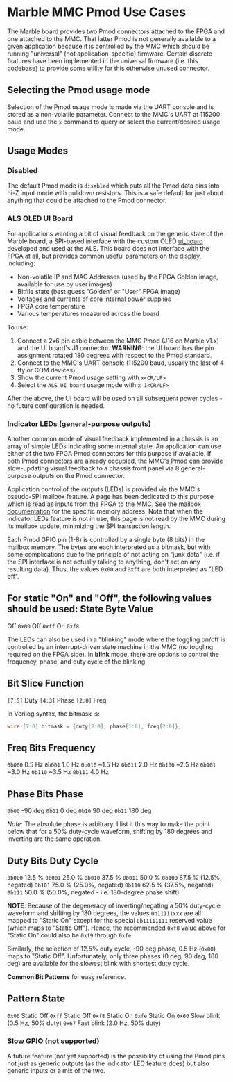 # Marble MMC Pmod Use Cases

The Marble board provides two Pmod connectors attached to the FPGA and one attached to
the MMC.  That latter Pmod is not generally available to a given application because
it is controlled by the MMC which should be running "universal" (not application-specific)
firmware.  Certain discrete features have been implemented in the universal firmware
(i.e. this codebase) to provide some utility for this otherwise unused connector.

## Selecting the Pmod usage mode
Selection of the Pmod usage mode is made via the UART console and is stored as a non-volatile
parameter.  Connect to the MMC's UART at 115200 baud and use the `x` command to query or select
the current/desired usage mode.

## Usage Modes

### Disabled
The default Pmod mode is `disabled` which puts all the Pmod data pins into hi-Z input mode with
pulldown resistors.  This is a safe default for just about anything that could be attached to
the Pmod connector.

### ALS OLED UI Board
For applications wanting a bit of visual feedback on the generic state of the Marble board, a
SPI-based interface with the custom OLED [ui\_board](https://gitlab.lbl.gov/llrf-projects/analog_psu_board/-/tree/master/ui_board)
developed and used at the ALS.  This board does not interface with the FPGA at all, but provides
common useful parameters on the display, including:
- Non-volatile IP and MAC Addresses (used by the FPGA Golden image, available for use by user images)
- Bitfile state (best guess "Golden" or "User" FPGA image)
- Voltages and currents of core internal power supplies
- FPGA core temperature
- Various temperatures measured across the board

To use:
1. Connect a 2x6 pin cable between the MMC Pmod (J16 on Marble v1.x) and the UI board's J1
connector. __WARNING__: the UI board has the pin assignment rotated 180 degrees with respect to the
Pmod standard.
2. Connect to the MMC's UART console (115200 baud, usually the last of 4 tty or COM devices).
3. Show the current Pmod usage setting with `x<CR/LF>`
4. Select the `ALS UI board` usage mode with `x 1<CR/LF>`

After the above, the UI board will be used on all subsequent power cycles - no future configuration is needed.

### Indicator LEDs (general-purpose outputs)
Another common mode of visual feedback implemented in a chassis is an array of simple LEDs indicating some
internal state.  An application can use either of the two FPGA Pmod connectors for this purpose if available.
If both Pmod connectors are already occupied, the MMC's Pmod can provide slow-updating visual feedback to a
chassis front panel via 8 general-purpose outputs on the Pmod connector.

Application control of the outputs (LEDs) is provided via the MMC's pseudo-SPI mailbox feature.  A page has
been dedicated to this purpose which is read as inputs from the FPGA to the MMC.  See the
[mailbox documentation](doc/mailbox.md) for the specific memory address.  Note that when the indicator LEDs
feature is not in use, this page is not read by the MMC during its mailbox update, minimizing the SPI transaction
length.

Each Pmod GPIO pin (1-8) is controlled by a single byte (8 bits) in the mailbox memory.  The bytes are each
interpreted as a bitmask, but with some complications due to the principle of not acting on "junk data" (i.e.
if the SPI interface is not actually talking to anything, don't act on any resulting data).  Thus, the values
`0x00` and `0xff` are both interpreted as "LED off".

For static "On" and "Off", the following values should be used:
State   Byte Value
------------------
Off     `0x00`
Off     `0xff`
On      `0xf8`

The LEDs can also be used in a "blinking" mode where the toggling on/off is controlled by an interrupt-driven
state machine in the MMC (no toggling required on the FPGA side).  In __blink__ mode, there are options to
control the frequency, phase, and duty cycle of the blinking.

Bit Slice   Function
--------------------
`[7:5]`     Duty
`[4:3]`     Phase
`[2:0]`     Freq

In Verilog syntax, the bitmask is:
```verilog
wire [7:0] bitmask = {duty[2:0], phase[1:0], freq[2:0]};
```

Freq Bits   Frequency
---------------------
`0b000`     0.5 Hz
`0b001`     1.0 Hz
`0b010`     ~1.5 Hz
`0b011`     2.0 Hz
`0b100`     ~2.5 Hz
`0b101`     ~3.0 Hz
`0b110`     ~3.5 Hz
`0b111`     4.0 Hz

Phase Bits  Phase
-----------------
`0b00`      -90 deg
`0b01`      0 deg
`0b10`      90 deg
`0b11`      180 deg

_Note_: The absolute phase is arbitrary.  I list it this way to make the point below that for a 50% duty-cycle
waveform, shifting by 180 degrees and inverting are the same operation.

Duty Bits   Duty Cycle
----------------------
`0b000`     12.5 %
`0b001`     25.0 %
`0b010`     37.5 %
`0b011`     50.0 %
`0b100`     87.5 %  (12.5%, negated)
`0b101`     75.0 %  (25.0%, negated)
`0b110`     62.5 %  (37.5%, negated)
`0b111`     50.0 %  (50.0%, negated - i.e. 180-degree phase shift)

__NOTE__: Because of the degeneracy of inverting/negating a 50% duty-cycle waveform and shifting
by 180 degrees, the values `0b11111xxx` are all mapped to "Static On" except for the special `0b11111111`
reserved value (which maps to "Static Off").  Hence, the recommended `0xf8` value above for "Static On"
could also be `0xf9` through `0xfe`.

Similarly, the selection of 12.5% duty cycle, -90 deg phase, 0.5 Hz (`0x00`) maps to "Static Off".  Unfortunately,
only three phases (0 deg, 90 deg, 180 deg) are available for the slowest blink with shortest duty cycle.

__Common Bit Patterns__ for easy reference.

Pattern     State
-----------------
`0x00`      Static Off
`0xff`      Static Off
`0xf8`      Static On
`0xfe`      Static On
`0x60`      Slow blink (0.5 Hz, 50% duty)
`0x67`      Fast blink (2.0 Hz, 50% duty)

### Slow GPIO (not supported)
A future feature (not yet supported) is the possibility of using the Pmod pins not just as generic outputs
(as the indicator LED feature does) but also generic inputs or a mix of the two.
